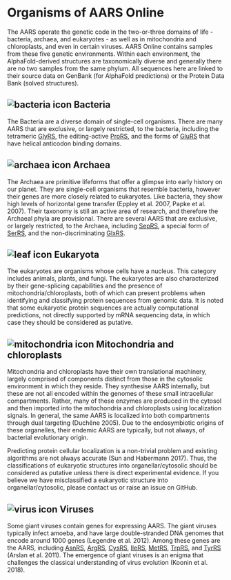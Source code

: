 

# Organisms of AARS Online

The AARS operate the genetic code in the two-or-three domains of life - bacteria, archaea, and eukaryotes - as well as in mitochondria and chloroplasts, and even in certain viruses.
AARS Online contains samples from these five genetic environments. Within each environment, the AlphaFold-derived structures are taxonomically diverse and generally there are no two samples from the same phylum.
All sequences here are linked to their source data on GenBank (for AlphaFold predictions) or the Protein Data Bank (solved structures).



## <img class="imgIcon" src="/fig/Bacteria.png" alt="bacteria icon" />  Bacteria  

The Bacteria are a diverse domain of single-cell organisms. 
There are many AARS that are exclusive, or largely restricted, to the bacteria, 
including the tetrameric [GlyRS](/class2/gly2), the editing-active [ProRS](/class2/pro2), and the forms of [GluRS](/class1/glu1) that have helical anticodon binding domains.





## <img class="imgIcon" src="/fig/Archaea.png" alt="archaea icon" /> Archaea  

The Archaea are primitive lifeforms that offer a glimpse into early history on our planet.
They are single-cell organisms that resemble bacteria, however their genes are more closely related to eukaryotes.
Like bacteria, they show high levels of horizontal gene transfer (Eppley et al. 2007, Papke et al. 2007).
Their taxonomy is still an active area of research, and therefore the Archaeal phyla are provisional.
There are several AARS that are exclusive, or largely restricted, to the Archaea, including [SepRS](/class2/sep), a special form of [SerRS](/class2/ser2), and the non-discriminating [GlxRS](/class1/glu2).


## <img class="imgIcon" src="/fig/Eukaryota.png" alt="leaf icon" /> Eukaryota 

The eukaryotes are organisms whose cells have a nucleus. This category includes animals, plants, and fungi.
The eukaryotes are also characterized by their gene-splicing capabilities and the presence of mitochondria/chloroplasts, both of which can present problems when identifying and classifying protein sequences from genomic data. 
It is noted that some eukaryotic protein sequences are actually computational predictions, not directly supported by mRNA sequencing data, in which case they should be considered as putative.


## <img class="imgIcon" src="/fig/Mitochondrial.png" alt="mitochondria icon" /> Mitochondria and chloroplasts 

Mitochondria and chloroplasts have their own translational machinery, largely comprised of components distinct from those in the cytosolic environment in which they reside. 
They synthesise AARS internally, but these are not all encoded within the genomes of these small intracellular compartments. 
Rather, many of these enzymes are produced in the cytosol and then imported into the mitochondria and chloroplasts using localization signals.
In general, the same AARS is localized into both compartments through dual targeting (Duchêne 2005).
Due to the endosymbiotic origins of these organelles, their endemic AARS are typically, but not always, of bacterial evolutionary origin. 


Predicting protein cellular localization is a non-trivial problem and existing algorithms are not always accurate (Sun and Habermann 2017). 
Thus, the classifications of eukaryotic structures into organellar/cytosolic should be considered as putative unless there is direct experimental evidence. 
If you believe we have misclassified a eukaryotic structure into organellar/cytosolic, please contact us or raise an issue on GitHub.




## <img class="imgIcon" src="/fig/Viruses.png" alt="virus icon" />  Viruses 

Some giant viruses contain genes for expressing AARS.
The giant viruses typically infect amoeba, and have large double-stranded DNA genomes that encode around 1000 genes (Legendre et al. 2012).
Among these genes are the AARS, including  [AsnRS](/class2/asn), [ArgRS](/class1/arg), [CysRS](/class1/cys), [IleRS](/class1/ile), [MetRS](/class1/met),  [TrpRS](/class1/trp), and [TyrRS](/class1/tyr) (Arslan et al. 2011).
The emergence of giant viruses is an enigma that challenges the classical understanding of virus evolution (Koonin et al. 2018).  


